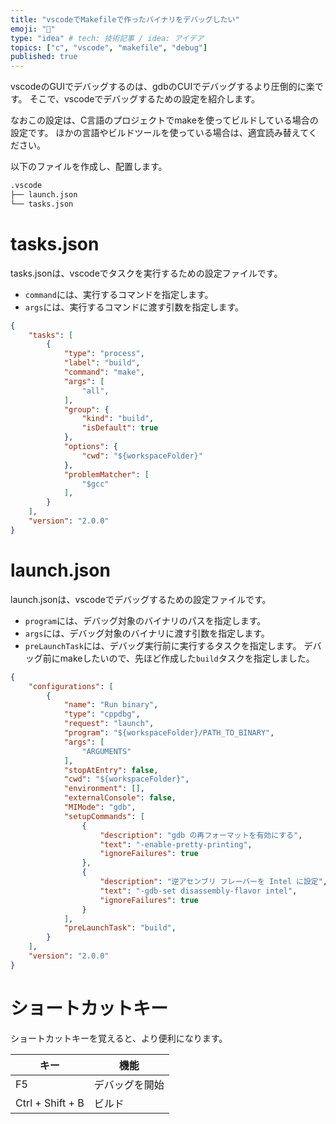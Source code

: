 ```yaml
---
title: "vscodeでMakefileで作ったバイナリをデバッグしたい"
emoji: "👻"
type: "idea" # tech: 技術記事 / idea: アイデア
topics: ["c", "vscode", "makefile", "debug"]
published: true
---
```


vscodeのGUIでデバッグするのは、gdbのCUIでデバッグするより圧倒的に楽です。
そこで、vscodeでデバッグするための設定を紹介します。

なおこの設定は、C言語のプロジェクトでmakeを使ってビルドしている場合の設定です。
ほかの言語やビルドツールを使っている場合は、適宜読み替えてください。

以下のファイルを作成し、配置します。
```bash
.vscode
├── launch.json
└── tasks.json
```

# tasks.json

tasks.jsonは、vscodeでタスクを実行するための設定ファイルです。

- `command`には、実行するコマンドを指定します。
- `args`には、実行するコマンドに渡す引数を指定します。

```json:tasks.json
{
    "tasks": [
        {
            "type": "process",
            "label": "build",
            "command": "make",
            "args": [
                "all",
            ],
            "group": {
                "kind": "build",
                "isDefault": true
            },
            "options": {
                "cwd": "${workspaceFolder}"
            },
            "problemMatcher": [
                "$gcc"
            ],
        }
    ],
    "version": "2.0.0"
}
```

# launch.json

launch.jsonは、vscodeでデバッグするための設定ファイルです。

- `program`には、デバッグ対象のバイナリのパスを指定します。
- `args`には、デバッグ対象のバイナリに渡す引数を指定します。
- `preLaunchTask`には、デバッグ実行前に実行するタスクを指定します。
デバッグ前にmakeしたいので、先ほど作成した`build`タスクを指定しました。

```json:launch.json
{
    "configurations": [
        {
            "name": "Run binary",
            "type": "cppdbg",
            "request": "launch",
            "program": "${workspaceFolder}/PATH_TO_BINARY",
            "args": [
                "ARGUMENTS"
            ],
            "stopAtEntry": false,
            "cwd": "${workspaceFolder}",
            "environment": [],
            "externalConsole": false,
            "MIMode": "gdb",
            "setupCommands": [
                {
                    "description": "gdb の再フォーマットを有効にする",
                    "text": "-enable-pretty-printing",
                    "ignoreFailures": true
                },
                {
                    "description": "逆アセンブリ フレーバーを Intel に設定",
                    "text": "-gdb-set disassembly-flavor intel",
                    "ignoreFailures": true
                }
            ],
            "preLaunchTask": "build",
        }
    ],
    "version": "2.0.0"
}
```

# ショートカットキー
ショートカットキーを覚えると、より便利になります。

| キー             | 機能           |
| ---------------- | -------------- |
| F5               | デバッグを開始 |
| Ctrl + Shift + B | ビルド         |
